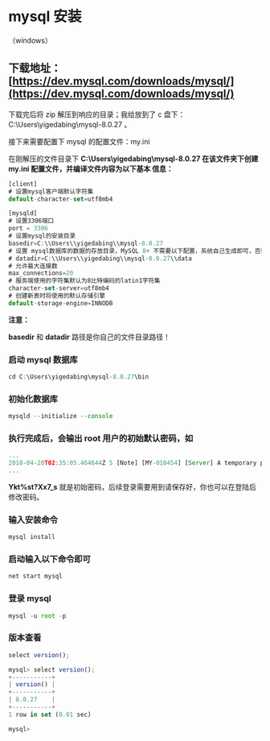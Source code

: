 # mysql 安装

（windows）

## 下载地址：[https://dev.mysql.com/downloads/mysql/](https://dev.mysql.com/downloads/mysql/)

下载完后将 zip 解压到响应的目录；我给放到了 c 盘下：C:\Users\yigedabing\mysql-8.0.27 。

接下来需要配置下 mysql 的配置文件：my.ini

在刚解压的文件目录下 **C:\Users\yigedabing\mysql-8.0.27 在该文件夹下创建 my.ini 配置文件，并编译文件内容为以下基本 信息：**

```jsx
[client]
# 设置mysql客户端默认字符集
default-character-set=utf8mb4

[mysqld]
# 设置3306端口
port = 3306
# 设置mysql的安装目录
basedir=C:\\Users\\yigedabing\\mysql-8.0.27
# 设置 mysql数据库的数据的存放目录，MySQL 8+ 不需要以下配置，系统自己生成即可，否则有可能报错
# datadir=C:\\Users\\yigedabing\\mysql-8.0.27\\data
# 允许最大连接数
max_connections=20
# 服务端使用的字符集默认为8比特编码的latin1字符集
character-set-server=utf8mb4
# 创建新表时将使用的默认存储引擎
default-storage-engine=INNODB
```

**注意：**

**basedir** 和 **datadir** 路径是你自己的文件目录路径！

### 启动 mysql 数据库

```jsx
cd C:\Users\yigedabing\mysql-8.0.27\bin
```

### 初始化数据库

```jsx
mysqld --initialize --console
```

### 执行完成后，会输出 root 用户的初始默认密码，如

```jsx
...
2018-04-20T02:35:05.464644Z 5 [Note] [MY-010454] [Server] A temporary password is generated for root@localhost: Ykt%st?Xx7_s
...
```

**Ykt%st?Xx7_s** 就是初始密码，后续登录需要用到请保存好，你也可以在登陆后修改密码。

### 输入安装命令

```jsx
mysql install
```

### 启动输入以下命令即可

```jsx
net start mysql
```

### 登录 mysql

```jsx
mysql -u root -p
```

### 版本查看

```jsx
select version();
```

```jsx
mysql> select version();
+-----------+
| version() |
+-----------+
| 8.0.27    |
+-----------+
1 row in set (0.01 sec)

mysql>
```
